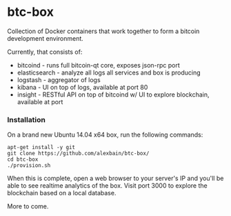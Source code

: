 btc-box
=======

Collection of Docker containers that work together to form a bitcoin development environment.

Currently, that consists of:

* bitcoind - runs full bitcoin-qt core, exposes json-rpc port
* elasticsearch - analyze all logs all services and box is producing
* logstash - aggregator of logs
* kibana - UI on top of logs, available at port 80
* insight - RESTful API on top of bitcoind w/ UI to explore blockchain, available at port

### Installation

On a brand new Ubuntu 14.04 x64 box, run the following commands:

```
apt-get install -y git
git clone https://github.com/alexbain/btc-box/
cd btc-box
./provision.sh
```

When this is complete, open a web browser to your server's IP and you'll be able to see realtime analytics of the box. Visit port 3000 to explore the blockchain based on a local database.

More to come.
